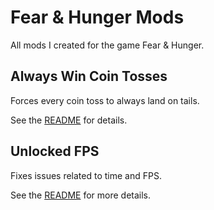 # Fear & Hunger Mods

All mods I created for the game Fear & Hunger.

## Always Win Coin Tosses

Forces every coin toss to always land on tails.

See the [README](./always-win-coin-tosses/README.md) for details.

## Unlocked FPS

Fixes issues related to time and FPS.

See the [README](./unlocked-fps/README.md) for more details.

